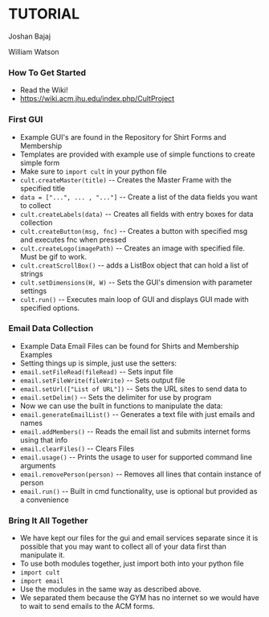 # TUTORIAL #

Joshan Bajaj

William Watson

### How To Get Started ###
* Read the Wiki!
* https://wiki.acm.jhu.edu/index.php/CultProject

### First GUI ###
* Example GUI's are found in the Repository for Shirt Forms and Membership
* Templates are provided with example use of simple functions to create simple form
* Make sure to `import cult` in your python file
* `cult.createMaster(title)` -- Creates the Master Frame with the specified title
* `data = ["...", ... , "..."]` -- Create a list of the data fields you want to collect
* `cult.createLabels(data)` -- Creates all fields with entry boxes for data collection
* `cult.createButton(msg, fnc)` -- Creates a button with specified msg and executes fnc when pressed
* `cult.createLogo(imagePath)` -- Creates an image with specified file. Must be gif to work.
* `cult.creatScrollBox()` -- adds a ListBox object that can hold a list of strings
* `cult.setDimensions(H, W)` -- Sets the GUI's dimension with parameter settings
* `cult.run()` -- Executes main loop of GUI and displays GUI made with specified options.

### Email Data Collection ###
* Example Data Email Files can be found for Shirts and Membership Examples
* Setting things up is simple, just use the setters:
* `email.setFileRead(fileRead)` -- Sets input file
* `email.setFileWrite(fileWrite)` -- Sets output file
* `email.setUrl(["List of URL"])` -- Sets the URL sites to send data to
* `email.setDelim()` -- Sets the delimiter for use by program
* Now we can use the built in functions to manipulate the data:
* `email.generateEmailList()` -- Generates a text file with just emails and names
* `email.addMembers()` -- Reads the email list and submits internet forms using that info
* `email.clearFiles()` -- Clears Files
* `email.usage()` -- Prints the usage to user for supported command line arguments
* `email.removePerson(person)` -- Removes all lines that contain instance of person
* `email.run()` -- Built in cmd functionality, use is optional but provided as a convenience

### Bring It All Together ###
* We have kept our files for the gui and email services separate since it is possible that you may want to collect all of your data first than manipulate it.
* To use both modules together, just import both into your python file
* `import cult`
* `import email`
* Use the modules in the same way as described above.
* We separated them because the GYM has no internet so we would have to wait to send emails to the ACM forms.
